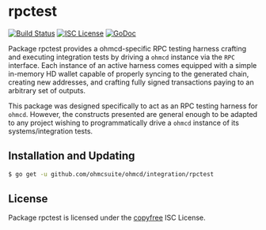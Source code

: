 rpctest
=======

[![Build Status](http://img.shields.io/travis/ohmcsuite/ohmcd.svg)](https://travis-ci.org/ohmcsuite/ohmcd)
[![ISC License](http://img.shields.io/badge/license-ISC-blue.svg)](http://copyfree.org)
[![GoDoc](https://img.shields.io/badge/godoc-reference-blue.svg)](http://godoc.org/github.com/ohmcsuite/ohmcd/integration/rpctest)

Package rpctest provides a ohmcd-specific RPC testing harness crafting and
executing integration tests by driving a `ohmcd` instance via the `RPC`
interface. Each instance of an active harness comes equipped with a simple
in-memory HD wallet capable of properly syncing to the generated chain,
creating new addresses, and crafting fully signed transactions paying to an
arbitrary set of outputs.

This package was designed specifically to act as an RPC testing harness for
`ohmcd`. However, the constructs presented are general enough to be adapted to
any project wishing to programmatically drive a `ohmcd` instance of its
systems/integration tests.

## Installation and Updating

```bash
$ go get -u github.com/ohmcsuite/ohmcd/integration/rpctest
```

## License

Package rpctest is licensed under the [copyfree](http://copyfree.org) ISC
License.

